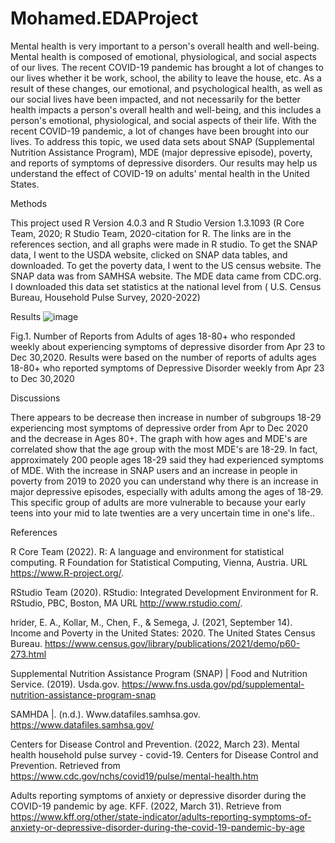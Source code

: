 # Mohamed.EDAProject


Mental health is very important to a person's overall health and well-being. Mental health is composed​ of emotional, physiological, and social aspects of our lives. The recent COVID-19 pandemic has brought a lot of changes to our lives whether it be work, school, the ability to leave the house, etc. As a result of these changes, our emotional, and psychological health, as well as our social lives have been impacted, and not necessarily for the better health impacts a person's overall health and well-being, and this includes a person's emotional, physiological, and social aspects of their life. With the recent COVID-19 pandemic, a lot of changes have been brought into our lives. To address this topic, we used data sets about SNAP (Supplemental Nutrition Assistance Program), MDE (major depressive episode), poverty, and reports of symptoms of depressive disorders. Our results may help us understand the effect of COVID-19 on adults' mental health in the United States.​

Methods

This project used R Version 4.0.3 and R Studio Version 1.3.1093 (R Core Team, 2020; R Studio Team, 2020-citation for R. The links are in the references section, and all graphs were made in R studio. To get the SNAP data, I went to the USDA website, clicked on SNAP data tables, and downloaded. To get the poverty data, I went to the US census website. The SNAP data was from SAMHSA website. The MDE data came from CDC.org. I downloaded this data set statistics at the national level from ( U.S. Census Bureau, Household Pulse Survey, 2020-2022)


Results
![image](https://user-images.githubusercontent.com/97974528/166338224-17ca5ebd-3f99-46b4-a1a3-5a9e8ede03cf.png)

Fig.1. Number of Reports from Adults of ages 18-80+ who responded weekly about experiencing symptoms of depressive disorder from Apr 23 to Dec 30,2020. Results were based on the number of reports of adults ages 18-80+ who reported symptoms of Depressive Disorder weekly from Apr 23 to Dec 30,2020

Discussions

There appears to be decrease then increase in number of subgroups 18-29 experiencing most symptoms of depressive order from Apr to Dec 2020 and the decrease in Ages 80+. The graph with how ages and MDE's are correlated show that the age group with the most MDE's are 18-29. In fact, approximately 200 people ages 18-29 said they had experienced symptoms of MDE.​ With the increase in SNAP users and an increase in people in poverty from 2019 to 2020 you can understand why there is an increase in major depressive episodes, especially with adults among the ages of 18-29. This specific group of adults are more vulnerable to because your early teens into your mid to late twenties are a very uncertain time in one's life..​

References

R Core Team (2022). R: A language and environment for statistical computing. R Foundation for Statistical Computing, Vienna, Austria. URL https://www.R-project.org/.

RStudio Team (2020). RStudio: Integrated Development Environment for R. RStudio, PBC, Boston, MA URL http://www.rstudio.com/.

hrider, E. A., Kollar, M., Chen, F., & Semega, J. (2021, September 14). Income and Poverty in the United States: 2020. The United States Census Bureau. https://www.census.gov/library/publications/2021/demo/p60-273.html​

‌Supplemental Nutrition Assistance Program (SNAP) | Food and Nutrition Service. (2019). Usda.gov. https://www.fns.usda.gov/pd/supplemental-nutrition-assistance-program-snap​

SAMHDA |. (n.d.). Www.datafiles.samhsa.gov. https://www.datafiles.samhsa.gov/​

‌Centers for Disease Control and Prevention. (2022, March 23). Mental health household pulse survey - covid-19. Centers for Disease Control and Prevention. Retrieved from https://www.cdc.gov/nchs/covid19/pulse/mental-health.htm ​

Adults reporting symptoms of anxiety or depressive disorder during the COVID-19 pandemic by age. KFF. (2022, March 31). Retrieve from https://www.kff.org/other/state-indicator/adults-reporting-symptoms-of-anxiety-or-depressive-disorder-during-the-covid-19-pandemic-by-age ​

​
